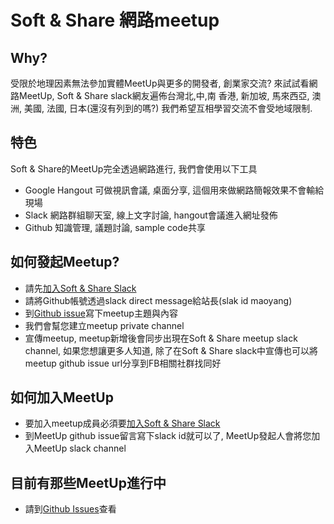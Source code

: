 # Soft & Share 網路meetup

## Why?

受限於地理因素無法參加實體MeetUp與更多的開發者, 創業家交流? 來試試看網路MeetUp, Soft & Share slack網友遍佈台灣北,中,南
香港, 新加坡, 馬來西亞, 澳洲, 美國, 法國, 日本(還沒有列到的嗎?) 我們希望互相學習交流不會受地域限制. 

## 特色

Soft & Share的MeetUp完全透過網路進行, 我們會使用以下工具
- Google Hangout 可做視訊會議, 桌面分享, 這個用來做網路簡報效果不會輸給現場
- Slack 網路群組聊天室, 線上文字討論, hangout會議進入網址發佈
- Github 知識管理, 議題討論, sample code共享

## 如何發起Meetup? 

- 請先[加入Soft & Share Slack](https://softnshare.wordpress.com/slack/)
- 請將Github帳號透過slack direct message給站長(slak id maoyang)
- 到[Github issue](https://github.com/softnshare/meetups/issues)寫下meetup主題與內容
- 我們會幫您建立meetup private channel
- 宣傳meetup, meetup新增後會同步出現在Soft & Share meetup slack channel, 如果您想讓更多人知道, 除了在Soft & Share slack中宣傳也可以將meetup github issue url分享到FB相關社群找同好

## 如何加入MeetUp 
- 要加入meetup成員必須要[加入Soft & Share Slack](https://softnshare.wordpress.com/slack/)
- 到MeetUp github issue留言寫下slack id就可以了, MeetUp發起人會將您加入MeetUp slack channel

## 目前有那些MeetUp進行中
- 請到[Github Issues](https://github.com/softnshare/meetups/issues)查看
